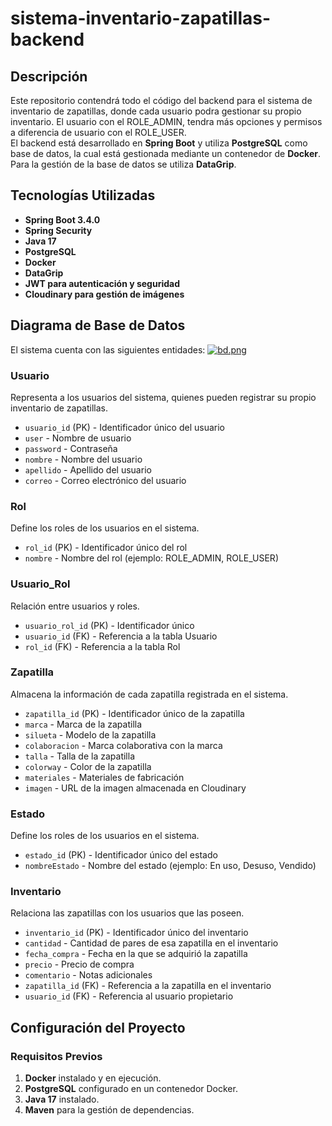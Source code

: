 # sistema-inventario-zapatillas-backend

## Descripción
Este repositorio contendrá todo el código del backend para el sistema de inventario de zapatillas, donde cada usuario podra gestionar su propio inventario. El usuario con el ROLE_ADMIN, tendra más opciones y permisos a diferencia de usuario con el ROLE_USER.  
El backend está desarrollado en **Spring Boot** y utiliza **PostgreSQL** como base de datos, la cual está gestionada mediante un contenedor de **Docker**. Para la gestión de la base de datos se utiliza **DataGrip**.

## Tecnologías Utilizadas
- **Spring Boot 3.4.0**
- **Spring Security**
- **Java 17**
- **PostgreSQL**
- **Docker**
- **DataGrip**
- **JWT para autenticación y seguridad**
- **Cloudinary para gestión de imágenes**

## Diagrama de Base de Datos
El sistema cuenta con las siguientes entidades:
[![bd.png](https://i.postimg.cc/0Nkrtczt/bd.png)](https://postimg.cc/SnPyRL78)

### Usuario
Representa a los usuarios del sistema, quienes pueden registrar su propio inventario de zapatillas.
- `usuario_id` (PK) - Identificador único del usuario
- `user` - Nombre de usuario
- `password` - Contraseña
- `nombre` - Nombre del usuario
- `apellido` - Apellido del usuario
- `correo` - Correo electrónico del usuario

### Rol
Define los roles de los usuarios en el sistema.
- `rol_id` (PK) - Identificador único del rol
- `nombre` - Nombre del rol (ejemplo: ROLE_ADMIN, ROLE_USER)

### Usuario_Rol
Relación entre usuarios y roles.
- `usuario_rol_id` (PK) - Identificador único
- `usuario_id` (FK) - Referencia a la tabla Usuario
- `rol_id` (FK) - Referencia a la tabla Rol

### Zapatilla
Almacena la información de cada zapatilla registrada en el sistema.
- `zapatilla_id` (PK) - Identificador único de la zapatilla
- `marca` - Marca de la zapatilla
- `silueta` - Modelo de la zapatilla
- `colaboracion` - Marca colaborativa con la marca
- `talla` - Talla de la zapatilla
- `colorway` - Color de la zapatilla
- `materiales` - Materiales de fabricación
- `imagen` - URL de la imagen almacenada en Cloudinary

### Estado
Define los roles de los usuarios en el sistema.
- `estado_id` (PK) - Identificador único del estado
- `nombreEstado` - Nombre del estado (ejemplo: En uso, Desuso, Vendido)

### Inventario
Relaciona las zapatillas con los usuarios que las poseen.
- `inventario_id` (PK) - Identificador único del inventario
- `cantidad` - Cantidad de pares de esa zapatilla en el inventario
- `fecha_compra` - Fecha en la que se adquirió la zapatilla
- `precio` - Precio de compra
- `comentario` - Notas adicionales
- `zapatilla_id` (FK) - Referencia a la zapatilla en el inventario
- `usuario_id` (FK) - Referencia al usuario propietario

## Configuración del Proyecto

### Requisitos Previos
1. **Docker** instalado y en ejecución.
2. **PostgreSQL** configurado en un contenedor Docker.
3. **Java 17** instalado.
4. **Maven** para la gestión de dependencias.


